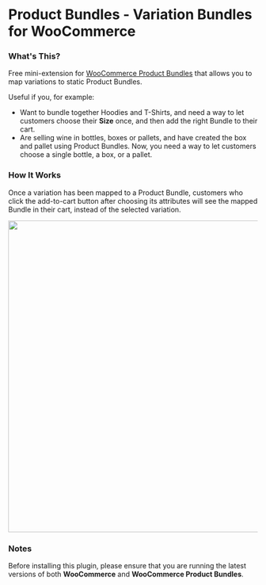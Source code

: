 # Product Bundles - Variation Bundles for WooCommerce

### What's This?

Free mini-extension for [WooCommerce Product Bundles](https://woocommerce.com/products/product-bundles/) that allows you to map variations to static Product Bundles.

Useful if you, for example:

* Want to bundle together Hoodies and T-Shirts, and need a way to let customers choose their **Size** once, and then add the right Bundle to their cart.
* Are selling wine in bottles, boxes or pallets, and have created the box and pallet using Product Bundles. Now, you need a way to let customers choose a single bottle, a box, or a pallet.

### How It Works

Once a variation has been mapped to a Product Bundle, customers who click the add-to-cart button after choosing its attributes will see the mapped Bundle in their cart, instead of the selected variation.

<img width="629" src="https://user-images.githubusercontent.com/1783726/80006861-21000400-84ce-11ea-9843-efe1d54ec4d3.png">

### Notes

Before installing this plugin, please ensure that you are running the latest versions of both **WooCommerce** and **WooCommerce Product Bundles**.
